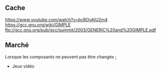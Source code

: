 ## Cache

<https://www.youtube.com/watch?v=bcBOyAlU2m4>
<https://gcc.gnu.org/wiki/GIMPLE>
<ftp://gcc.gnu.org/pub/gcc/summit/2003/GENERIC%20and%20GIMPLE.pdf>

## Marché

Lorsque les composants ne peuvent pas être changés ; 
  - Jeux vidéo


